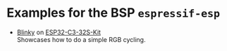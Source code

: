 # Examples for the BSP `espressif-esp`

- [Blinky](src/blinky.zig) on [ESP32-C3-32S-Kit](https://www.waveshare.com/wiki/ESP-C3-32S-Kit)  
  Showcases how to do a simple RGB cycling.
